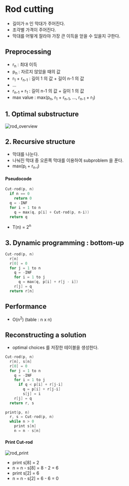 # Rod cutting

* 길이가 n 인 막대가 주어진다.
* 조각별 가격이 주어진다.
* 막대를 어떻게 잘라야 가장 큰 이득을 얻을 수 있을지 구한다.

## Preprocessing

* r<sub>n</sub> : 최대 이득
* p<sub>n</sub> : 자르지 않았을 때의 값
* r<sub>1</sub> + r<sub>n-1</sub> : 길이 1 의 값 + 길이 n-1 의 값
* ...
* r<sub>n-1</sub> + r<sub>1</sub> : 길이 n-1 의 값 + 길이 1 의 값
* max value : max(p<sub>n</sub>, r<sub>1</sub> + r<sub>n-1</sub>, ..., r<sub>n-1</sub> + r<sub>1</sub>)

## 1. Optimal substructure

![rod_overview](https://user-images.githubusercontent.com/48989903/137673191-23a2b71e-efa0-41dc-9b68-81bb9e2e9a9f.png)

## 2. Recursive structure

* 막대를 나눈다.
* 나눠진 막대 중 오른쪽 막대를 이용하여 subproblem 을 푼다.
* max(p<sub>i</sub> + r<sub>n-i</sub>)

#### Pseudocode

```.c
Cut-rod(p, n)
  if n == 0
    return 0
  q = -INF
  for i = 1 to n
    q = max(q, p[i] + Cut-rod(p, n-i))
  return q
```

* T(n) = 2<sup>n</sup>

## 3. Dynamic programming : bottom-up

```.c
Cut-rod(p, n)
  r[n]
  r[0] = 0
  for j = 1 to n
    q = -INF
    for i = 1 to j
      q = max(q, p[i] + r[j - i])
    r[j] = q
  return r[n]
```

## Performance

* O(n<sup>2</sup>) (table : n x n)

## Reconstructing a solution

* optimal choices 를 저장한 테이블을 생성한다.

```.c
Cut-rod(p, n)
  r[n], s[n]
  r[0] = 0
  for j = 1 to n
    q = -INF
    for i = 1 to j
      if q < p[i] + r[j-i]
        q = p[i] + r[j-i]
        s[j] = i
    r[j] = q
  return r, s
  
print(p, n)
  r, s = Cut-rod(p, n)
  while n > 0
    print s[n]
    n = n - s[n]
```

#### Print Cut-rod

![rod_print](https://user-images.githubusercontent.com/48989903/137679861-354a1686-261e-44c4-8776-226fc55e5992.png)

* print s[8] = 2
* n = n - s[8] = 8 - 2 = 6
* print s[2] = 6
* n = n - s[2] = 6 - 6 = 0
